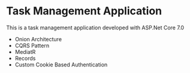 # Task Management Application
 This is a task management application developed with ASP.Net Core 7.0

- Onion Architecture
- CQRS Pattern
- MediatR
- Records
- Custom Cookie Based Authentication
